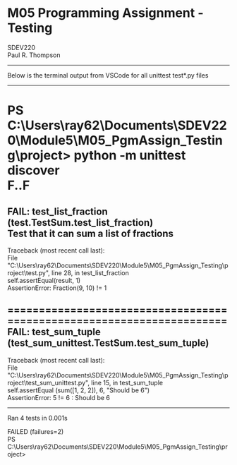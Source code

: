 # M05 Programming Assignment - Testing  
SDEV220  
Paul R. Thompson  
_______________________________________________  
  
Below is the terminal output from VSCode for all unittest test*.py files  
_______________________________________________  
PS C:\Users\ray62\Documents\SDEV220\Module5\M05_PgmAssign_Testing\project> python -m unittest discover      
F..F  
======================================================================  
FAIL: test_list_fraction (test.TestSum.test_list_fraction)  
Test that it can sum a list of fractions  
----------------------------------------------------------------------  
Traceback (most recent call last):  
  File "C:\Users\ray62\Documents\SDEV220\Module5\M05_PgmAssign_Testing\project\test.py", line 28, in test_list_fraction  
    self.assertEqual(result, 1)  
AssertionError: Fraction(9, 10) != 1  
  
======================================================================  
FAIL: test_sum_tuple (test_sum_unittest.TestSum.test_sum_tuple)  
----------------------------------------------------------------------  
Traceback (most recent call last):  
  File "C:\Users\ray62\Documents\SDEV220\Module5\M05_PgmAssign_Testing\project\test_sum_unittest.py", line 15, in test_sum_tuple  
    self.assertEqual (sum([1, 2, 2]), 6, "Should be 6")  
AssertionError: 5 != 6 : Should be 6  
  
----------------------------------------------------------------------  
Ran 4 tests in 0.001s  
  
FAILED (failures=2)  
PS C:\Users\ray62\Documents\SDEV220\Module5\M05_PgmAssign_Testing\project>   
  